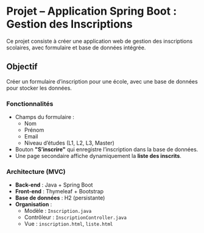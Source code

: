 # Projet – Application Spring Boot : Gestion des Inscriptions

Ce projet consiste à créer une application web de gestion des inscriptions scolaires, avec formulaire et base de données intégrée.

## Objectif
Créer un formulaire d’inscription pour une école, avec une base de données pour stocker les données.

### Fonctionnalités
- Champs du formulaire :
  - Nom
  - Prénom
  - Email
  - Niveau d’études (L1, L2, L3, Master)
- Bouton **"S’inscrire"** qui enregistre l’inscription dans la base de données.
- Une page secondaire affiche dynamiquement la **liste des inscrits**.

### Architecture (MVC)
- **Back-end** : Java + Spring Boot
- **Front-end** : Thymeleaf + Bootstrap
- **Base de données** : H2 (persistante)
- **Organisation** :
  - Modèle : `Inscription.java`
  - Contrôleur : `InscriptionController.java`
  - Vue : `inscription.html`, `liste.html`
